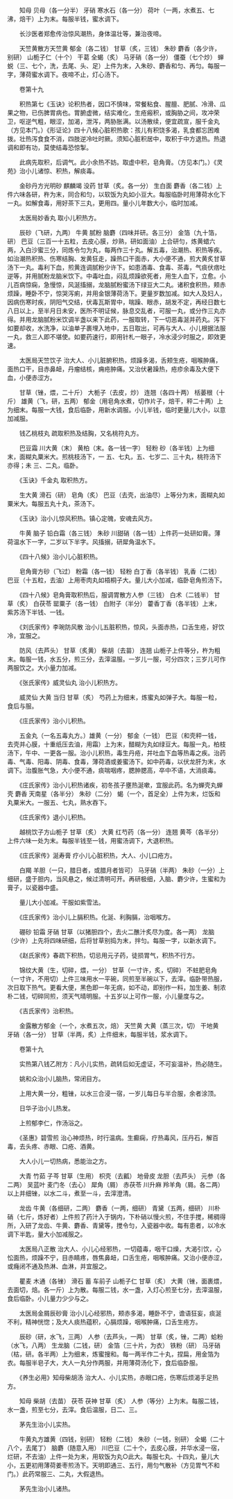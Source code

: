 <!-- { "loadSidebar": true } -->
　　知母 贝母（各一分半） 牙硝 寒水石（各一分） 荷叶（一两，水煮五、七沸，焙干）上为末。每服半钱，蜜水调下。

　　长沙医者郑愈传治惊风潮热，身体温壮等，兼治夜啼。

　　天竺黄散方天竺黄 郁金（各二钱） 甘草（炙，三钱） 朱砂 麝香（各少许，别研） 山栀子仁（十个） 干葛 全蝎（炙） 马牙硝（各一分） 僵蚕（七个炒） 蝉蜕（三、七个，洗，去尾、头、足）上件为末，入朱砂、麝香和匀、再匀。每服一字，薄荷蜜水调下。夜啼不止，灯心汤下。

　　卷第十九

　　积热第七《玉诀》论积热者，因口不慎味，常餐粘食、腥膻、肥腻、冷滑、瓜果之物，已伤脾胃病也。胃腑虚微，结实难化，生疮瘢积，或胸胁之间，攻冲荣卫，呕逆气粗，眼涩，加渴，泄泻，两胁胀满。以汤散续，便宜疏宣，服千金丸（方见本门。）《形证论》四十八候心脏积热歌：孩儿有积饶多渴，乳食都忘困难拨。壮热泻食食不消，四肢逆冷吐时厥。须知心脏积居中，取积于中方退热。热退调和即有功，莫使结毒恐惊掣。

　　此病先取积，后调气。此小余热不妨。取虚中积，皂角膏。（方见本门。）《灵苑》治小儿诸惊、积热，解痰毒。

　　金砂丹方光明砂 麒麟竭 没药 甘草（炙。各一分） 生白面 麝香（各二钱）上件六味各研，杵为末，同合和匀，以软饭为丸如小豆大。每服临卧时用薄荷水化下一丸。如解食毒，用好茶下三丸，更用四。量小儿年数大小，临时加减。

　　太医局妙香丸 取小儿积热方。

　　辰砂（飞研，九两） 牛黄 腻粉 脑麝（四味并研。各三分） 金箔（九十箔，研） 巴豆（三百一十五粒，去皮心膜，炒熟，研如面油）上合研匀，炼黄蜡六两，入白沙蜜三分，同炼令匀为丸，每两作三十丸。解五毒，治潮热、积热等疾。如治潮热积热、伤寒结胸、发黄狂走，躁热口干面赤，大小便不通，煎大黄炙甘草汤下一丸。毒利下血，煎黄连调腻粉少许下。如患酒毒、食毒、茶毒，气痰伏痞吐逆等，并用腻粉龙脑米饮下。中毒吐血，闷乱烦躁欲死者，用生人血下，立愈。小儿百病惊痫，急慢惊，风涎搐搦，龙脑腻粉蜜汤下绿豆大二丸。诸积食积热，颊赤烦躁，睡卧不宁，惊哭泻痢，并用金银薄荷汤下。更量岁数加减。如大人及妇人，因病伤寒时疾，阴阳气交结，伏毒瓦斯胃中，喘躁、眼赤，胡发不定，再经日数七八日以上，至半月日未安，医所不明证候，脉息交乱者，可服一丸，或分作三丸亦得。并用龙脑腻粉米饮调半盏以来下此药，一服取转，下一切恶毒涎并药丸。泻下如要却收，水洗净，以油单子裹埋入地中，五日取出，可再与大人、小儿根据法服一丸，救三人即不堪使。如要药速行，即用针札一眼子，冷水浸少时服之，即效更速。

　　太医局天竺饮子 治大人、小儿脏腑积热，烦躁多渴，舌颊生疮，咽喉肿痛，面热口干，目赤鼻衄，丹瘤结核，痈疮肿痛。又治伏暑躁热，疮疹余毒及大便下血，小便赤涩方。

　　甘草（锉，煨，二十斤） 大栀子（去皮，炒） 连翘（各四十两） 栝蒌根（十斤） 雄黄（飞，研，五两） 郁金（用皂角水煮，切作片子，焙干，秤二十两）上为细末。每服一大钱，食后临卧，用新水调服。小儿半钱，临时更量儿大小，以意加减服。

　　钱乙桃枝丸 疏取积热及结胸，又名桃符丸方。

　　巴豆霜 川大黄（末） 黄柏（末。各一钱一字） 轻粉 砂（各半钱）上为细末，面糊丸粟米大。煎桃枝汤下，一 五、七丸，五、七岁二、三十丸，桃符汤下亦得；未 三、二丸，临卧。

　　《玉诀》千金丸 取积热方。

　　生大黄 滑石（研） 皂角（炙） 巴豆（去壳，出油尽）上等分为末，面糊丸如粟米大。每服五丸十丸，茶汤下。

　　《玉诀》治小儿惊风积热。镇心定魄，安魂去风方。

　　牛黄 脑子 铅白霜（各三钱） 朱砂 川甜硝（各一钱）上件药一处研如膏。薄荷温水下一字，二岁以下半字。风搐搦，研犀角温水下。

　　《四十八候》治小儿心脏积热。

　　皂角膏方砂（飞过） 粉霜（各一钱） 轻粉 白丁香（各半钱） 乳香（二钱） 巴豆（十五粒，去油）上用枣肉丸如梧桐子大。量儿大小加减，临卧皂角煎汤下。

　　《四十八候》皂角膏取积热后，服调胃散方人参（三钱） 白术（二钱半） 甘草（炙） 白茯苓 罂粟子（各一钱） 白附子（半分） 藿香丁香（各半钱）上末，紫苏汤下半钱、一钱。

　　《刘氏家传》李琬防风散 治小儿五脏积热，惊风，头面赤热，口舌生疮，好饮冷，宜服之。

　　防风（去芦头） 甘草（炙黄） 柴胡（去苗） 连翘 山栀子上件等分，杵为粗末。每服一钱，水五分，煎三分，去滓温服。一岁儿一服，可分四次；三岁儿可作两服饮之。大小量力加减。

　　《张氏家传》威灵仙丸 治小儿积热方。

　　威灵仙 大黄 当归 甘草（炙） 芍药上为细末，炼蜜丸如弹子大。每服一粒，食后与服。

　　《庄氏家传》治小儿积热。

　　五金丸（一名五毒丸方。）雄黄（一分） 郁金（一钱） 巴豆（和壳秤一钱，去壳并心膜，十重纸压去油，用霜）上为末，醋糊为丸如绿豆大。每服一丸，柏枝汤下，午中、一更各一服。治小儿积热，毒生丹疮，并吐血下血等热毒之疾。治药毒、气毒、阳毒、阴毒、食毒，薄荷酒或姜蜜汤下。如中药毒，以伏龙肝为末，水调下。治腹胀气急，大小便不通，痰喘咽疼，腮肿腮高，卒中不语，大消痰毒。

　　《庄氏家传》治小儿积热诸疾，初冬孩子壅热涎嗽，宜服此药。名为蝉壳丸蝉壳 麝香 天南星（各半分） 朱砂（二分） 蝎（一个，首足全）上件为末，烂饭和丸粟米大。一服五、七丸，熟水吞下。

　　《庄氏家传》退小儿积热。

　　越桃饮子方山栀子 甘草（炙） 大黄 红芍药（各一分） 连翘 黄芩（各半分）上件六味一处为末。每服半钱至一钱，用蜜汤调下，大退积热。

　　《庄氏家传》涎寿膏 疗小儿心脏积热，大人、小儿口疮方。

　　白羯 羊胆（一只，腊日者，或腊月者皆可） 马牙硝（半两） 朱砂（一分）上细研，盛于胆内，当风悬之，候过清明可开。再研极细，入脑、麝少许，生蜜和为膏子，以瓷器中盛。

　　量儿大小加减。干服如紫雪法。

　　《庄氏家传》治小儿上膈积热。化涎、利胸膈，治咽喉方。

　　硼砂 铅霜 牙硝 甘草（以猪胆四个，去火二醮汁炙尽为度。各一两） 龙脑（少许）上先将四味研细，后将甘草别捣为末，拌匀。每服一字，以新水调下。

　　《赵氏家传》春疏下积热，切忌用元子药，徒损胃气，积热不行方。

　　锦纹大黄（生，切碎，煨，一分） 甘草（一寸许，炙，切碎） 不蛀肥皂角（一寸许，不用切）上件三味用水一平碗，同煎至半碗以下，去滓。临卧带热服，次日取下热气。更看大便，黑色即一年无病，如不动，即别作一料，加生姜、制浓朴二钱，切碎同煎，须天气晴明服。十五岁以上可作一服，小儿量度与之。

　　《吉氏家传》治积热。

　　金露散方郁金（一个，水煮五次，焙） 天竺黄 大黄（蒸三次，切） 干地黄 牙硝（各一分） 甘草（半两，炙）上件细末，每服半钱，浆水调下。

　　卷第十九

　　实热第八钱乙附方：凡小儿实热，疏转后如无虚证，不可妄温补，热必随生。

　　姚和众治小儿脑热，常闭目方。

　　上用大黄一分，粗锉，以水三合浸一宿，一岁儿每日与半合服，余者涂顶。

　　日华子治小儿热发。

　　上煎郁李仁，作汤浴之。

　　《圣惠》碧雪煎 治心神烦热，时行温病。生癫痫，疗热毒风，压丹石，解百毒，去头疼、赤眼、口疮、酒黄。

　　大人小儿一切热病，悉能治之方。

　　大青 竹茹 子芩 甘草（生用） 枳壳（去瓤） 地骨皮 龙胆（去芦头） 元参（各二两） 吴蓝叶 麦门冬（去心） 犀角（屑） 赤茯苓 川升麻 羚羊角（屑。各二两）以上并细锉，以水二斗，煮至一斗，去滓澄清。

　　龙齿 牛黄（各细研，二两） 麝香（一两，细研） 青黛（五两，细研） 川朴硝（七斤，炼好者）上件煎了药汁入于锅内，下朴硝以慢火煎，不住手搅，稀稠得所，入研了龙齿、牛黄、麝香、青黛等，搅令匀，入瓷器中收。每有患者，以冷水调下半匙，量大小加减服之。

　　太医局八正散 治大人、小儿心经邪热，一切蕴毒，咽干口燥，大渴引饮，心忪面热，烦躁不宁，目赤睛疼，唇焦鼻衄，口舌生疮，咽喉肿痛。又治小便赤涩，或癃闭不通及热淋、血淋，并宜服之。

　　瞿麦 木通（各锉） 滑石 蓄 车前子 山栀子仁 甘草（炙） 大黄（锉，面裹煨，去面切，焙。各一斤）上为散。每服二钱，水一盏，入灯心煎至七分，去滓温服，食后临卧。小儿量力少少与之。

　　太医局金屑辰砂膏 治小儿心经邪热，颊赤多渴，睡卧不宁，谵语狂妄，痰涎不利，精神恍惚；及大人痰热蕴积，心膈烦躁，咽喉肿痛，口舌生疮方。

　　辰砂（研，水飞，三两） 人参（去芦头，一两） 甘草（炙，锉，二两）蛤粉（水飞，八两） 生龙脑（二钱，研） 金箔（三十片，为衣） 铁粉（研） 马牙硝（枯，研。各半两）上为细末，炼蜜搜和。每一两半作二十丸，捏扁，用金箔为衣。每服半皂子大，大人一丸分作两服，并用薄荷汤化下，食后临卧服。

　　《养生必用》知母柴胡汤 治大人、小儿实热，赤眼口疮，伤寒后烦渴手足热方。

　　知母 柴胡（去苗） 茯苓 茯神 甘草（炙） 人参（等分）上为末。每服二钱，水一盏，煎至七分，去滓。食后温服，日二、三。

　　茅先生治小儿实热。

　　牛黄丸方雄黄（四钱，别研） 轻粉（二钱） 朱砂（一钱，别研） 全蝎（二十八个，去尾丁） 脑麝（随意入用） 川巴豆（二十个，去皮心膜，并华水浸一宿，烂研，不去油）上件一处为末，用软饭为丸○此大。每服七丸、十四丸，量儿大小，五更初用薄荷姜枣煎汤下。天明即通三、五行，用匀气散补（方见胃气不和门。）此药常服三、二丸，大假退热。

　　茅先生治小儿诸热。

